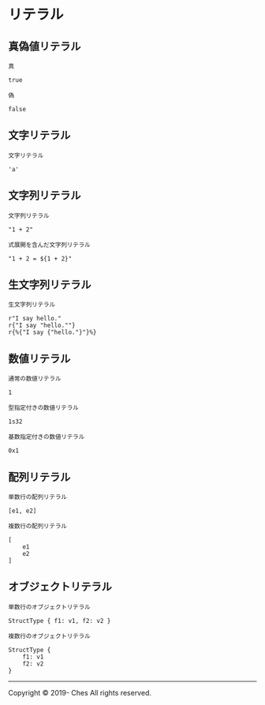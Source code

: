 # リテラル

## 真偽値リテラル

`真`

```
true
```

`偽`

```
false
```

## 文字リテラル

`文字リテラル`

```
'a'
```

## 文字列リテラル

`文字列リテラル`

```
"1 + 2"
```

`式展開を含んだ文字列リテラル`

```
"1 + 2 = ${1 + 2}"
```

## 生文字列リテラル

`生文字列リテラル`

<!-- Jekyll の Liquid syntax error を回避するため波括弧をエスケープ -->

```
r"I say hello."
r{"I say "hello.""}
r{%{"I say {"hello."}"}%}
```

## 数値リテラル

`通常の数値リテラル`

```
1
```

`型指定付きの数値リテラル`

```
1s32
```

`基数指定付きの数値リテラル`

```
0x1
```

## 配列リテラル

`単数行の配列リテラル`

```
[e1, e2]
```

`複数行の配列リテラル`

```
[
    e1
    e2
]
```

## オブジェクトリテラル

`単数行のオブジェクトリテラル`

```
StructType { f1: v1, f2: v2 }
```

`複数行のオブジェクトリテラル`

```
StructType {
    f1: v1
    f2: v2
}
```

---

Copyright © 2019- Ches All rights reserved.
